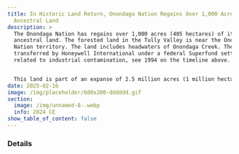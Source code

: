 ```yaml
---
title: In Historic Land Return, Onondaga Nation Regains Over 1,000 Acres of
  Ancestral Land
description: >
  The Onondaga Nation has regains over 1,000 acres (405 hectares) of its
  ancestral land. The forested land in the Tully Valley is near the Onondaga
  Nation territory. The land includes headwaters of Onondaga Creek. The land was
  transferred by Honeywell International under a federal Superfund settlement
  related to industrial contamination, see 1994 on the timeline above. 


  This land is part of an expanse of 2.5 million acres (1 million hectares) that was illegally taken over decades by New York State, beginning in 1788. The land was taken through illegal maneuvers that violated nation-to-nation treaties as well as U.S. federal law.
date: 2025-02-16
image: /img/placeholder/600x200-dddddd.gif
section:
  image: /img/unnamed-8-.webp
  info: 2024 CE
show_table_of_content: false
---
```

### Details
